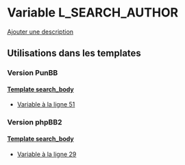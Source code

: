 # Variable L_SEARCH_AUTHOR
[Ajouter une description](https://fa-tvars.appspot.com/var/L_SEARCH_AUTHOR)

## Utilisations dans les templates

### Version PunBB

#### [Template search_body](punbb/search_body.md#readme)
* [Variable &agrave; la ligne 51](../punbb/search_body.tpl#L51)

### Version phpBB2

#### [Template search_body](subsilver/search_body.md#readme)
* [Variable &agrave; la ligne 29](../subsilver/search_body.tpl#L29)